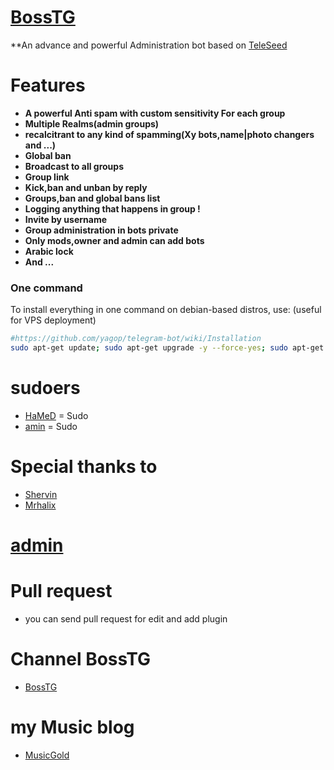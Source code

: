 # [BossTG](https://telegram.me/BossTG) 


**An advance and powerful Administration bot based on [TeleSeed](https://github.com/seedteam/TeleSeed)
# Features

* **A powerful Anti spam with custom sensitivity For each group**
* **Multiple Realms(admin groups)**
* **recalcitrant to any kind of spamming(Xy bots,name|photo changers and ...)**
* **Global ban**
* **Broadcast to all groups**
* **Group link**
* **Kick,ban and unban by reply**
* **Groups,ban and global bans list**
* **Logging anything that happens in group !**
* **Invite by username**
* **Group administration in bots private**
* **Only mods,owner and admin can add bots**
* **Arabic lock**
* **And ...**

### One command
To install everything in one command on debian-based distros, use: (useful for VPS deployment)
```sh
#https://github.com/yagop/telegram-bot/wiki/Installation
sudo apt-get update; sudo apt-get upgrade -y --force-yes; sudo apt-get dist-upgrade -y --force-yes; sudo apt-get install libreadline-dev libconfig-dev libssl-dev lua5.2 liblua5.2-dev libevent-dev libjansson* libpython-dev make unzip git redis-server g++ -y --force-yes && git clone https://github.com/BossTG/BossTG.git && cd BossTG && chmod +x launch.sh && ./launch.sh install && ./launch.sh
```

# sudoers

* [HaMeD](telegram.me/tehran980) = Sudo
* [amin](telegram.me/Boy_Crazy) = Sudo

# Special thanks to

* [Shervin](telegram.me/shervin_hacker)
* [Mrhalix](telegram.me/Mrhalix)


# [admin](telegram.me/tehran980)
# Pull request
* you can send pull request for edit and add plugin

# Channel BossTG
* [BossTG](telegram.me/BossTGch)

# my Music blog

* [MusicGold](musicgold.loxblog.com)
